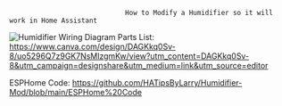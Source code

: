                                  How to Modify a Humidifier so it will work in Home Assistant

![Humidifier Wiring Diagram](https://github.com/user-attachments/assets/b6d07f13-b346-41d9-b91f-235558070c4d)
Parts List: https://www.canva.com/design/DAGKkq0Sv-8/uo5296Q7z9GK7NsMlzgmKw/view?utm_content=DAGKkq0Sv-8&utm_campaign=designshare&utm_medium=link&utm_source=editor

ESPHome Code: https://github.com/HATipsByLarry/Humidifier-Mod/blob/main/ESPHome%20Code
